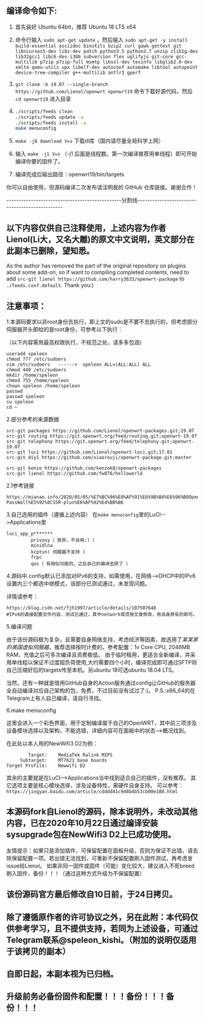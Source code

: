 编译命令如下:
-
1. 首先装好 Ubuntu 64bit，推荐  Ubuntu  18 LTS x64

2. 命令行输入 `sudo apt-get update` ，然后输入
`
sudo apt-get -y install build-essential asciidoc binutils bzip2 curl gawk gettext git libncurses5-dev libz-dev patch python3.5 python2.7 unzip zlib1g-dev lib32gcc1 libc6-dev-i386 subversion flex uglifyjs git-core gcc-multilib p7zip p7zip-full msmtp libssl-dev texinfo libglib2.0-dev xmlto qemu-utils upx libelf-dev autoconf automake libtool autopoint device-tree-compiler g++-multilib antlr3 gperf
`

3. `git clone -b 19.07 --single-branch https://github.com/Lienol/openwrt openwrt19` 命令下载好源代码，然后 `cd openwrt19` 进入目录

4. ```bash
   ./scripts/feeds clean
   ./scripts/feeds update -a
   ./scripts/feeds install -a
   make menuconfig
   ```

5. `make -j8 download V=s` 下载dl库（国内请尽量全局科学上网）

6. 输入 `make -j1 V=s` （-j1 后面是线程数。第一次编译推荐用单线程）即可开始编译你要的固件了。

7. 编译完成后输出路径：openwrt19/bin/targets

你可以自由使用，但源码编译二次发布请注明我的 GitHub 仓库链接。谢谢合作！

 -----------------------------------------------分割线-----------------------------------------------
 
以下内容仅供自己注释使用，上述内容为作者Lienol(Li大，又名大雕)的原文中文说明，英文部分在此副本已删除，望知悉。
-

As the author has removed the part of the original repository on plugins about some add-on, so if want to compiling completed contents,
need to add ```src-git lienol https://github.com/harry3633/openwrt-package``` to ```./feeds.conf.default```. Thank you:)

注意事项：
-

1.本源码要求以非root身份去执行，即上文的sudo是不要不去执行的，但考虑部分伺服器开头即给的是root身份，可参考以下执行：

（以下内容需用最高权限执行，不规范之处，请多多包涵）

```
useradd speleon
chmod 777 /etc/sudoers
vim /etc/sudoers   ------>  speleon ALL=(ALL:ALL) ALL
chmod 440 /etc/sudoers
mkdir /home/speleon
chmod 755 /home/speleon
chown speleon /home/speleon
passwd
passwd speleon
su speleon
cd ~
```

2.部分参考的来源数据

```
src-git packages https://github.com/Lienol/openwrt-packages.git;19.07
src-git routing https://git.openwrt.org/feed/routing.git;openwrt-19.07
src-git telephony https://git.openwrt.org/feed/telephony.git;openwrt-19.07
src-git luci https://github.com/Lienol/openwrt-luci.git;17.01
src-git diy1 https://github.com/xiaorouji/openwrt-package.git;master

src-git kenzo https://github.com/kenzok8/openwrt-packages
src-git lienol https://github.com/fw876/helloworld
```

2.1参考链接

```
https://mianao.info/2020/05/05/%E7%BC%96%E8%AF%91%E6%9B%B4%E6%96%B0OpenWrt-PassWall%E5%92%8CSSR-plus%E6%8F%92%E4%BB%B6
```

3.自己选用的插件（遵循上述内容）
在```make menuconfig```里的LuCI-->Applications里

```
luci_app_p*******
         privoxy（ 放弃，不会用:) ）
         minidlna
         kcptun( 伺服器不支持 )
         frpc
         qos（ 有相似功能的，之后自己的编译去除了 ）
```

4.源码中.config默认已添加对IPv6的支持，如需使用，在网络-->DHCP中的IPv6设置内三个都选中继模式，该部分已测试通过，未发现问题。

详情请参考：

```
https://blog.csdn.net/fjh1997/article/details/107507648 
#IPv6的直接配置文件内容，测试已通过，其中network毋须按文章修改，用自身原有的即可。
```

5.编译问题

由于该份源码极为复杂，且需要自身网络支持，考虑经济等因素，故选用了*某某家的美国虚拟伺服器*，推荐选择按时计费的，参考配置：1v Core CPU, 2048MB RAM，充值之后可多次编译且资费极低。
由于临时租用，更适合全新编译，并采用单线程以保证不过度超负荷使用,大约需要四个小时，编译完成即可通过SFTP将自己压缩好后的targets传至本机。另ubuntu 18可选ubuntu 18.04 LTS。

当然，还有一种就是借用GitHub自身的Action服务通过config让GitHub的服务器全自动编译对应自己架构的包，免费，不过目前没有试过了:)。
P.S.:x86_64的在Telegram上有人自己编译，请自行寻找。

6.make menuconfig

这里会进入一个彩色界面，用于定制编译属于自己的OpenWRT，其中前三项涉及设备模块选择以及架构，不能选错，详细内容可在面板中的状态-->概况找到。

在此处以本人用的NewWifi3 D2为例：

```
        Target:    MediaTek Ralink MIPS
     Subtarget:    MT7621 base boards
Target Profile:    Newwifi D2
```

其余的主要就是在LuCI-->Applications当中找到适合自己的插件，没有推荐。
其它选项主要是核心模块选择，涉及设备特性，需硬件自身支持。
可以参考：```https://jingyan.baidu.com/article/cdddd41c948b4b53cb00e180.html```

本源码fork自Lienol的源码，除本说明外，未改动其他内容，已在2020年10月22日通过编译安装sysupgrade包在NewWifi3 D2上已成功使用。
-
友情提示：如果只是添加插件，可保留配置在面板升级，否则为保证不出错，请去除保留配置一项。若出错无法找到，可重新不保留配置刷入固件测试，再考虑发issue给Lienol。
         如果非同一固件或固件（可能）变化较大，建议进入不死breed刷入固件，备份！！！（通过这种方式升级为不保留配置）

该份源码官方最后修改自10日前，于24日拷贝。
-

除了遵循原作者的许可协议之外，另在此附：本代码仅供参考学习，且不提供支持，若同为上述设备，可通过Telegram联系@speleon_kishi。（附加的说明仅适用于该拷贝的副本）
-

自即日起，本副本视为已归档。
-

升级前务必备份固件和配置！！！备份！！！备份！！！
-
